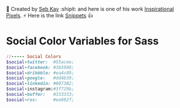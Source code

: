 🔖 Created by [Seb Kay](http://sebkay.com/) :shipit: and here is one of his work [Inspirational Pixels](http://inspirationalpixels.com/). ⚡  Here is the link [Snippets](http://inspirationalpixels.com/snippets) :+1:

# Social Color Variables for Sass

```ruby
//----- Social Colors
$social-twitter:  #55acee;
$social-facebook: #3b5998;
$social-dribbble: #ea4c89;
$social-google:   #dd4b39;
$social-linkedin: #0073B2;
$social-instagram:#3f729b;
$social-buffer:   #333333;
$social-rss:      #ee802f;
```
